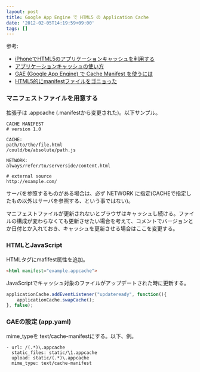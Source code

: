 ```yaml
---
layout: post
title: Google App Engine で HTML5 の Application Cache
date: '2012-02-05T14:19:59+09:00'
tags: []
---
```

参考:

- [iPhoneでHTML5のアプリケーションキャッシュを利用する](http://blog.monoweb.info/article/2010091522.html)
- [アプリケーションキャッシュの使い方](http://tenderfeel.xsrv.jp/html-xhtml/html5-html-xhtml/1172/)
- [GAE (Google App Engine) で Cache Manifest を使うには](http://d.hatena.ne.jp/ambasa/20110304/p1)
- [HTML5的にmanifestファイルをゴニョった](http://havelog.ayumusato.com/develop/html/entry-69.html)

### マニフェストファイルを用意する

拡張子は .appcache (.manifestから変更された)。以下サンプル。

```
CACHE MANIFEST
# version 1.0

CACHE:
path/to/the/file.html
/could/be/absolute/path.js

NETWORK:
always/refer/to/serverside/content.html

# external source
http://example.com/
```

サーバを参照するものがある場合は、必ず NETWORK に指定(CACHEで指定したもの以外はサーバを参照する、という事ではない)。

マニフェストファイルが更新されないとブラウザはキャッシュし続ける。ファイルの構成が変わらなくても更新させたい場合を考えて、コメントでバージョンとか日付とか入れておき、キャッシュを更新させる場合はここを変更する。

### HTMLとJavaScript

HTMLタグにmafifest属性を追加。

```html
<html manifest="example.appcache">
```

JavaScriptでキャッシュ対象のファイルがアップデートされた時に更新する。

```javascript
applicationCache.addEventListener("updateready", function(){
    applicationCache.swapCache();
}, false);
```

### GAEの設定 (app.yaml)

mime_typeを text/cache-manifestにする。以下、例。

```
- url: /(.*)\.appcache
  static_files: static/\1.appcache
  upload: static/(.*)\.appcache
  mime_type: text/cache-manifest
```
